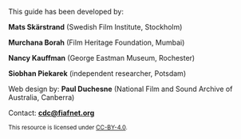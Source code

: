 This guide has been developed by:

<b>Mats Skärstrand</b> (Swedish Film Institute, Stockholm)

<b>Murchana Borah</b> (Film Heritage Foundation, Mumbai)

<b>Nancy Kauffman</b> (George Eastman Museum, Rochester)

<b>Siobhan Piekarek</b> (independent researcher, Potsdam)

Web design by: <b>Paul Duchesne</b> (National Film and Sound Archive of Australia, Canberra)

Contact: <b><a href="mailto:cdc@fiafnet.org">cdc@fiafnet.org</a></b>

<sup>This resource is licensed under <u>CC-BY-4.0</u>.</sup>
